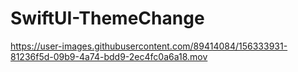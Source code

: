 # SwiftUI-ThemeChange

https://user-images.githubusercontent.com/89414084/156333931-81236f5d-09b9-4a74-bdd9-2ec4fc0a6a18.mov

